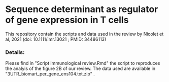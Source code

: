 # Sequence determinant as regulator of gene expression in T cells


This repository contain the scripts and data used in the review by Nicolet et al, 2021 (doi: 10.1111/imr.13021 ; PMID: 34486113)

### Details:
Please find in "Script immunological review.Rmd" the script to reproduces the analyis of the figure 2B of our review. 
The data used are available in "3UTR_biomart_per_gene_ens104.txt.zip" .

